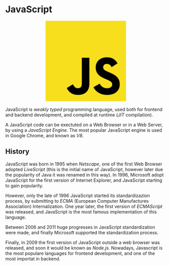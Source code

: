 # JavaScript

<p align="center">
<img src = "./assets/javascript-logo.png" alt = "JavaScript Logo" style = "width: 50%"/>
</p>

JavaScript is _weakly typed_ programming language, used both for frontend and backend development, and compiled at runtime (_JIT_ compilation).

A JavaScript code can be exectuted on a Web Browser or in a Web Server, by using a _JavaScript Engine_. The most popular JavaScript engine is used in Google Chrome, and known as _V8_.

## History

JavaScript was born in 1995 when _Netscape_, one of the first Web Browser adopted _LiveScript_ (this is the initial name of JavaScript, however later due the popularity of Java it was renamed in this way). In 1996, Microsoft adopt JavaScript for the first version of Internet Explorer, and JavaScript starting to gain popularity.

However, only the late of 1996 JavaScript started its standardizazion process, by submitting to _ECMA_ (European Computer Manufactures Association) Internalization. One year later, the first version of _ECMAScript_ was released, and JavaScript is the most famous implementation of this language.

Between 2006 and 2011 huge progresses in JavaScript standardization were made, and finally Microsoft supported the standardization process.

Finally, in 2009 the first version of JavaScript outside a web browser was released, and soon it would be known as _Node.js_. Nowadays, Javascript is the most populare languages for frontend development, and one of the most importat in backend.
